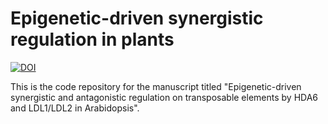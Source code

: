 # **Epigenetic-driven synergistic regulation in plants**
[![DOI](https://zenodo.org/badge/812836600.svg)](https://zenodo.org/doi/10.5281/zenodo.11542579)

This is the code repository for the manuscript titled "Epigenetic-driven synergistic and antagonistic regulation on transposable elements by HDA6 and LDL1/LDL2 in Arabidopsis".
